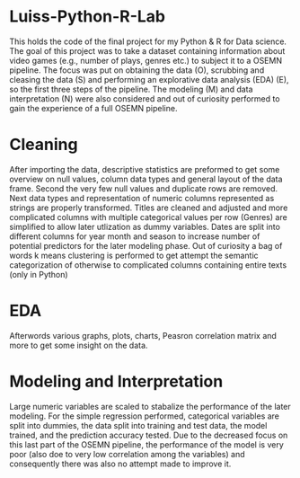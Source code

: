 # Luiss-Python-R-Lab
This holds the code of the final project for my Python & R for Data science. 
The goal of this project was to take a dataset containing information about video games (e.g., number of plays, genres etc.) to subject it to a OSEMN pipeline. 
The focus was put on obtaining the data (O), scrubbing and cleasing the data (S) and performing an explorative data analysis (EDA) (E), so the first three steps of the pipeline. 
The modeling (M) and data interpretation (N) were also considered and out of curiosity performed to gain the experience of a full OSEMN pipeline. 
# Cleaning
After importing the data, descriptive statistics are preformed to get some overview on null values, column data types and general layout of the data frame.
Second the very few null values and duplicate rows are removed. 
Next data types and representation of numeric columns represented as strings are properly transformed. 
Titles are cleaned and adjusted and more complicated columns with multiple categorical values per row (Genres) are simplified to allow later utlization as dummy variables.
Dates are split into different columns for year month and season to increase number of potential predictors for the later modeling phase.
Out of curiosity a bag of words k means clustering is performed to get attempt the semantic categorization of otherwise to complicated columns containing entire texts (only in Python)
# EDA
Afterwords various graphs, plots, charts, Peasron correlation matrix and more to get some insight on the data.
# Modeling and Interpretation
Large numeric variables are scaled to stabalize the performance of the later modeling.
For the simple regression performed, categorical variables are split into dummies, the data split into training and test data, the model trained, and the prediction accuracy tested. 
Due to the decreased focus on this last part of the OSEMN pipeline, the performance of the model is very poor (also doe to very low correlation among the variables) and consequently there was
also no attempt made to improve it. 
